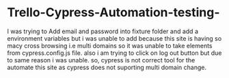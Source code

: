 # Trello-Cypress-Automation-testing-
I was trying to Add email and password into fixture folder and add a environment variables but i was unable to add because this site is having so macy cross browsing i.e multi domains 
so it was unable to take elements from cypress.config.js file.
also i am trying to click on log out button but due to same reason i was unable.
so, cypress is not correct tool for the automate this site as cypress does not suporting multi domain change.
